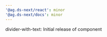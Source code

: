 ```yaml
---
'@ag.ds-next/react': minor
'@ag.ds-next/docs': minor
---
```


divider-with-text: Initial release of component
